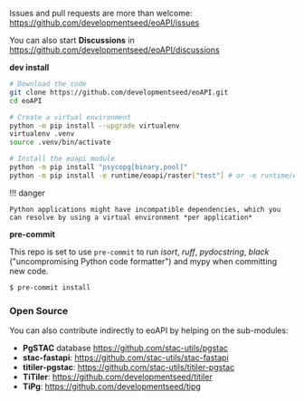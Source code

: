 Issues and pull requests are more than welcome: https://github.com/developmentseed/eoAPI/issues

You can also start **Discussions** in https://github.com/developmentseed/eoAPI/discussions

**dev install**

```bash
# Download the code
git clone https://github.com/developmentseed/eoAPI.git
cd eoAPI

# Create a virtual environment
python -m pip install --upgrade virtualenv
virtualenv .venv
source .venv/bin/activate

# Install the eoapi module
python -m pip install "psycopg[binary,pool]"
python -m pip install -e runtime/eoapi/raster["test"] # or -e runtime/eoapi/stac["test"]  | -e runtime/eoapi/vector["test"]
```

!!! danger

    Python applications might have incompatible dependencies, which you can resolve by using a virtual environment *per application*

**pre-commit**

This repo is set to use `pre-commit` to run *isort*, *ruff*, *pydocstring*, *black* ("uncompromising Python code formatter") and mypy when committing new code.

```bash
$ pre-commit install
```

### Open Source

You can also contribute indirectly to eoAPI by helping on the sub-modules:

- **PgSTAC** database https://github.com/stac-utils/pgstac
- **stac-fastapi**: https://github.com/stac-utils/stac-fastapi
- **titiler-pgstac**:  https://github.com/stac-utils/titiler-pgstac
- **TiTiler**: https://github.com/developmentseed/titiler
- **TiPg**: https://github.com/developmentseed/tipg